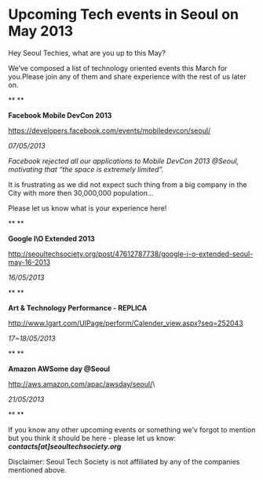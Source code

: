 Upcoming Tech events in Seoul on May 2013
=========================================

Hey Seoul Techies, what are you up to this May?

We’ve composed a list of technology oriented events this March for
you.Please join any of them and share experience with the rest of us
later on.

** **

**Facebook Mobile DevCon 2013**

<https://developers.facebook.com/events/mobiledevcon/seoul/>

*07/05/2013*

*Facebook rejected all our applications to Mobile DevCon 2013 @Seoul,
motivating that “the space is extremely limited”.*

It is frustrating as we did not expect such thing from a big company in
the City with more then 30,000,000 population… 

Please let us know what is your experience here!

** **

**Google I\\O Extended 2013**

[](http://seoultechsociety.org/post/47612787738/google-i-o-extended-seoul-may-16-2013)<http://seoultechsociety.org/post/47612787738/google-i-o-extended-seoul-may-16-2013>

*16/05/2013*

** **

**Art & Technology Performance - REPLICA**

[](http://www.lgart.com/UIPage/perform/Calender_view.aspx?seq=252043)<http://www.lgart.com/UIPage/perform/Calender_view.aspx?seq=252043>

*17\~18/05/2013*

** **

**Amazon AWSome day @Seoul**

[](http://aws.amazon.com/apac/awsday/seoul/)<http://aws.amazon.com/apac/awsday/seoul/>\

*21/05/2013*

** **

If you know any other upcoming events or something we’v forgot to
mention but you think it should be here - please let us know:
***contacts[at]seoultechsociety.org***

Disclaimer: Seoul Tech Society is not affiliated by any of the companies
mentioned above.

 


